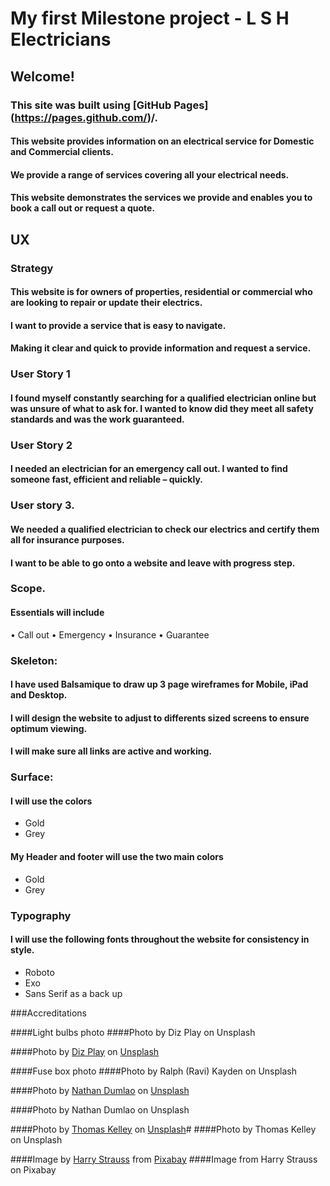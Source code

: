 # My first Milestone project - L S H Electricians

## Welcome! 

### This site was built using [GitHub Pages] (https://pages.github.com/)/.

#### This website provides information on an electrical service for Domestic and Commercial clients.  
#### We provide a range of services covering all your electrical needs.
#### This website demonstrates the services we provide and enables you to book a call out or request a quote.

## UX

### Strategy

#### This website is for owners of properties, residential or commercial who are looking to repair or update their electrics.
#### I want to provide a service that is easy to navigate. 
#### Making it clear and quick to provide information and request a service.

### User Story 1

#### I found myself constantly searching for a qualified electrician online but was unsure of what to ask for. I wanted to know did they meet all safety standards and was the work guaranteed.

### User Story 2

#### I needed an electrician for an emergency call out.  I wanted to find someone fast, efficient and reliable – quickly.

### User story 3.

#### We needed a qualified electrician to check our electrics and certify them all for insurance purposes.
#### I want to be able to go onto a website and leave with progress step.

### Scope.

#### Essentials will include

•	Call out
•	Emergency
•	Insurance
•	Guarantee

### Skeleton:

#### I have used Balsamique to draw up 3 page wireframes for Mobile, iPad and Desktop.
#### I will design the website to adjust to differents sized screens to ensure optimum viewing.
#### I will make sure all links are active and working.

### Surface:

#### I will use the colors 

- Gold
- Grey

#### My Header and footer will use the two main colors

 - Gold
 - Grey

### Typography

#### I will use the following fonts throughout the website for consistency in style.
 * Roboto
 * Exo
 * Sans Serif as a back up

###Accreditations

####Light bulbs photo
####Photo by Diz Play on Unsplash

####<span>Photo by <a href="https://unsplash.com/@dizplay?utm_source=unsplash&amp;utm_medium=referral&amp;utm_content=creditCopyText">Diz Play</a> on <a href="https://unsplash.com/s/photos/electricity?utm_source=unsplash&amp;utm_medium=referral&amp;utm_content=creditCopyText">Unsplash</a></span>

####Fuse box photo
####Photo by Ralph (Ravi) Kayden on Unsplash

####<span>Photo by <a href="https://unsplash.com/@nate_dumlao?utm_source=unsplash&amp;utm_medium=referral&amp;utm_content=creditCopyText">Nathan Dumlao</a> on <a href="https://unsplash.com/s/photos/electricity?utm_source=unsplash&amp;utm_medium=referral&amp;utm_content=creditCopyText">Unsplash</a></span>

####Photo by Nathan Dumlao on Unsplash

####<span>Photo by <a href="https://unsplash.com/@thkelley?utm_source=unsplash&amp;utm_medium=referral&amp;utm_content=creditCopyText">Thomas Kelley</a> on <a href="https://unsplash.com/s/photos/electric?utm_source=unsplash&amp;utm_medium=referral&amp;utm_content=creditCopyText">Unsplash</a></span>#
####Photo by Thomas Kelley on Unsplash

####Image by <a href="https://pixabay.com/users/image4you-2459255/?utm_source=link-attribution&amp;utm_medium=referral&amp;utm_campaign=image&amp;utm_content=4198293">Harry Strauss</a> from <a href="https://pixabay.com/?utm_source=link-attribution&amp;utm_medium=referral&amp;utm_campaign=image&amp;utm_content=4198293">Pixabay</a>
####Image from Harry Strauss on Pixabay





